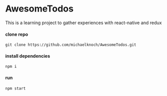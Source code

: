 # AwesomeTodos

 This is a learning project to gather experiences with react-native and redux

#### clone repo
```
git clone https://github.com/michaelknoch/AwesomeTodos.git
```

#### install dependencies
```
npm i
```

#### run
```
npm start
```
